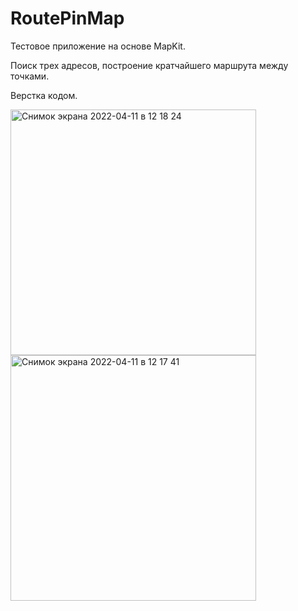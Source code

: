 # RoutePinMap

Тестовое приложение на основе MapKit.

Поиск трех адресов, построение кратчайшего маршрута между точками.

Верстка кодом.

<img width="393" alt="Снимок экрана 2022-04-11 в 12 18 24" src="https://user-images.githubusercontent.com/88377157/162708437-e72e7858-27fe-43d6-91db-bf64566efa64.png">

<img width="393" alt="Снимок экрана 2022-04-11 в 12 17 41" src="https://user-images.githubusercontent.com/88377157/162708467-b2c62c4e-800f-45d0-8244-ec6f7cd9c7f7.png">
